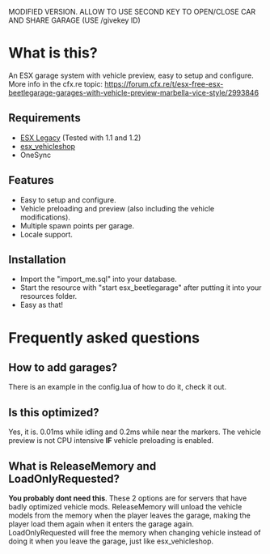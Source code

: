 MODIFIED VERSION. ALLOW TO USE SECOND KEY TO OPEN/CLOSE CAR AND SHARE GARAGE (USE /givekey ID)


# What is this?
An ESX garage system with vehicle preview, easy to setup and configure.
More info in the cfx.re topic: https://forum.cfx.re/t/esx-free-esx-beetlegarage-garages-with-vehicle-preview-marbella-vice-style/2993846

## Requirements
* [ESX Legacy](https://github.com/esx-framework/es_extended/tree/legacy) (Tested with 1.1 and 1.2)
* [esx_vehicleshop](https://github.com/esx-framework/esx_vehicleshop)
* OneSync

## Features
* Easy to setup and configure.
* Vehicle preloading and preview (also including the vehicle modifications).
* Multiple spawn points per garage.
* Locale support.

## Installation
- Import the "import_me.sql" into your database.
- Start the resource with "start esx_beetlegarage" after putting it into your resources folder.
- Easy as that!

# Frequently asked questions
## How to add garages?
There is an example in the config.lua of how to do it, check it out.

## Is this optimized?
Yes, it is. 0.01ms while idling and 0.2ms while near the markers. The vehicle preview is not CPU intensive **IF** vehicle preloading is enabled.

## What is ReleaseMemory and LoadOnlyRequested?
**You probably dont need this**. These 2 options are for servers that have badly optimized vehicle mods. ReleaseMemory will unload the vehicle models from the memory when the player leaves the garage, making the player load them again when it enters the garage again.
LoadOnlyRequested will free the memory when changing vehicle instead of doing it when you leave the garage, just like esx_vehicleshop.
